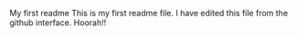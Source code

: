 My first readme
This is my first readme file.
I have edited this file from the github interface. 
Hoorah!!
